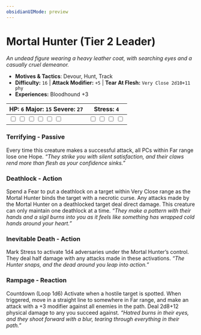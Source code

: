 ```yaml
---
obsidianUIMode: preview
---
```

# Mortal Hunter (Tier 2 Leader)

*An undead figure wearing a heavy leather coat, with searching eyes and a casually cruel demeanor.*

- **Motives & Tactics**: Devour, Hunt, Track
- **Difficulty:** `16` | **Attack Modifier:** `+5` | **Tear At Flesh:** `Very Close 2d10+11 phy`
- **Experiences:** Bloodhound +3

| HP: `6` Major: `15` Severe: `27` | Stress: `4` |
|--|--|
|  <input type="checkbox" unchecked id="9054ee30"> <input type="checkbox" unchecked id="c114fb1e"> <input type="checkbox" unchecked id="93d017c8"> <input type="checkbox" unchecked id="1122f463"> <input type="checkbox" unchecked id="df8f3258"> <input type="checkbox" unchecked id="83cf4d96"> |  <input type="checkbox" unchecked id="ec454f44"> <input type="checkbox" unchecked id="20bb81a9"> <input type="checkbox" unchecked id="f3f93242"> <input type="checkbox" unchecked id="fb185ba7"> |

### Terrifying - Passive

Every time this creature makes a successful attack, all PCs within Far range lose one Hope. *“They strike you with silent satisfaction, and their claws rend more than flesh as your confidence sinks.”*

### Deathlock - Action

Spend a Fear to put a deathlock on a target within Very Close range as the Mortal Hunter binds the target with a necrotic curse. Any attacks made by the Mortal Hunter on a deathlocked target deal direct damage. This creature can only maintain one deathlock at a time. *“They make a pattern with their hands and a sigil burns into you as it feels like something has wrapped cold hands around your heart.”*

### Inevitable Death - Action

Mark Stress to activate 1d4 adversaries under the Mortal Hunter’s control. They deal half damage with any attacks made in these activations. *“The Hunter snaps, and the dead around you leap into action.”*

### Rampage - Reaction

Countdown (Loop 1d6) Activate when a hostile target is spotted. When triggered, move in a straight line to somewhere in Far range, and make an attack with a +3 modifier against all enemies in the path. Deal 2d8+12 physical damage to any you succeed against. *“Hatred burns in their eyes, and they shoot forward with a blur, tearing through everything in their path.”*


